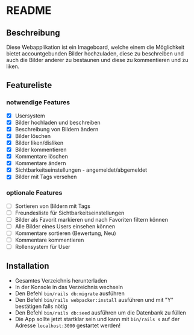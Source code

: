 # README

## Beschreibung

Diese Webapplikation ist ein Imageboard, welche einem die Möglichkeit bietet accountgebunden Bilder hochzuladen, diese zu beschreiben und auch die Bilder anderer zu bestaunen und diese zu kommentieren und zu liken.


## Featureliste

### notwendige Features

- [x] Usersystem
- [x] Bilder hochladen und beschreiben
- [x] Beschreibung von Bildern ändern
- [x] Bilder löschen
- [x] Bilder liken/disliken
- [x] Bilder kommentieren
- [x] Kommentare löschen
- [x] Kommentare ändern
- [x] Sichtbarkeitseinstellungen - angemeldet/abgemeldet
- [x] Bilder mit Tags versehen

### optionale Features

- [ ] Sortieren von Bildern mit Tags
- [ ] Freundesliste für Sichtbarkeitseinstellungen
- [ ] Bilder als Favorit markieren und nach Favoriten filtern können
- [ ] Alle Bilder eines Users einsehen können
- [ ] Kommentare sortieren (Bewertung, Neu)
- [ ] Kommentare kommentieren
- [ ] Rollensystem für User

## Installation

* Gesamtes Verzeichnis herunterladen
* In der Konsole in das Verzeichnis wechseln
* Den Befehl `bin/rails db:migrate` ausführen
* Den Befehl `bin/rails webpacker:install` ausführen und mit "Y" bestätigen falls nötig
* Den Befehl `bin/rails db:seed` ausführen um die Datenbank zu füllen
* Die App sollte jetzt startklar sein und kann mit `bin/rails s` auf der Adresse `localhost:3000` gestartet werden!



